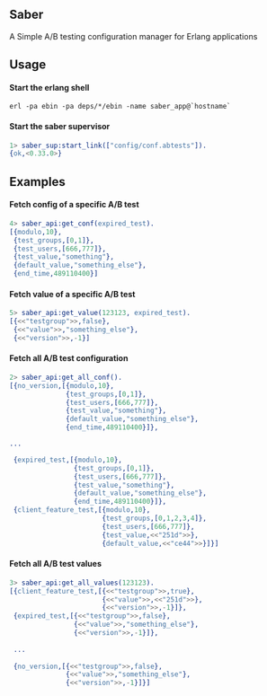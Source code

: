 ## Saber
A Simple A/B testing configuration manager for Erlang applications

## Usage
#### Start the erlang shell
```shell
erl -pa ebin -pa deps/*/ebin -name saber_app@`hostname`
```
#### Start the saber supervisor
```erlang
1> saber_sup:start_link(["config/conf.abtests"]).
{ok,<0.33.0>}
```




## Examples
#### Fetch config of a specific A/B test

```erlang
4> saber_api:get_conf(expired_test).
[{modulo,10},
 {test_groups,[0,1]},
 {test_users,[666,777]},
 {test_value,"something"},
 {default_value,"something_else"},
 {end_time,489110400}]
```

#### Fetch value of a specific A/B test

```erlang
5> saber_api:get_value(123123, expired_test).
[{<<"testgroup">>,false},
 {<<"value">>,"something_else"},
 {<<"version">>,-1}]
```

#### Fetch all A/B test configuration

```erlang
2> saber_api:get_all_conf().
[{no_version,[{modulo,10},
              {test_groups,[0,1]},
              {test_users,[666,777]},
              {test_value,"something"},
              {default_value,"something_else"},
              {end_time,489110400}]},

...

 {expired_test,[{modulo,10},
                {test_groups,[0,1]},
                {test_users,[666,777]},
                {test_value,"something"},
                {default_value,"something_else"},
                {end_time,489110400}]},
 {client_feature_test,[{modulo,10},
                       {test_groups,[0,1,2,3,4]},
                       {test_users,[666,777]},
                       {test_value,<<"251d">>},
                       {default_value,<<"ce44">>}]}]
```

#### Fetch all A/B test values

```erlang
3> saber_api:get_all_values(123123).
[{client_feature_test,[{<<"testgroup">>,true},
                       {<<"value">>,<<"251d">>},
                       {<<"version">>,-1}]},
 {expired_test,[{<<"testgroup">>,false},
                {<<"value">>,"something_else"},
                {<<"version">>,-1}]},
 
 ...
 
 {no_version,[{<<"testgroup">>,false},
              {<<"value">>,"something_else"},
              {<<"version">>,-1}]}]
```


